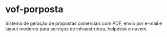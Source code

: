 # vof-porposta
Sistema de geração de propostas comerciais com PDF, envio por e-mail e layout moderno para serviços de infraestrutura, helpdesk e nuvem.
